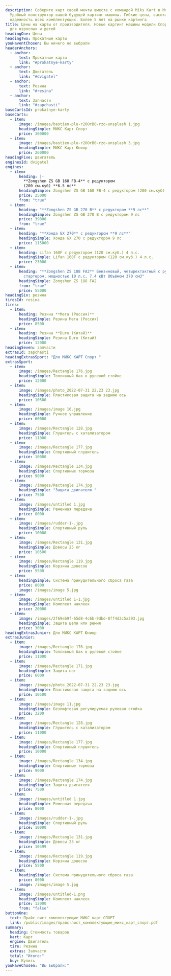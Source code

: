 ```yaml
---
description: Соберите карт своей мечты вместе с командой Miks Kart в Москве.
  Удобный конструктор вашей будущей картинг машины. Гибкие цены, высокая
  надежность всех комплектующих. Более 5 лет на рынке картинга
title: Цены на карты от производителя. Новые картинг машины модели Спорт и Юниор
  для взрослых и детей
headingOne: Цены
headingTwo: Прокатные карты
youHaventChosen: Вы ничего не выбрали
headerAnchors:
  - anchor:
      text: Прокатные карты
      link: "#prokatnye-karty"
  - anchor:
      text: Двигатель
      link: "#dvigatel"
  - anchor:
      text: Резина
      link: "#resina"
  - anchor:
      text: Запчасти
      link: "#zapchasti"
baseCartsId: prokatnye-karty
baseCarts:
  - item:
      image: /images/bastien-plu-r2OOrB0-rzo-unsplash 1.jpg
      headingSimple: МИКС Карт Спорт
      price: 300000
  - item:
      image: /images/bastien-plu-r2OOrB0-rzo-unsplash 3.jpg
      headingSimple: МИКС Карт Юниор
      price: 260000
headingFive: двигатель
enginesId: dvigatel
engines:
  - item:
      heading: |-
        **Zongshen ZS GB 168 FB-4** с редуктором
        (200 см.куб) **6.5 лс**
      headingSimple: Zongshen ZS GB 168 FB-4 с редуктором (200 см.куб) 6.5 лс
      price: 25000
      from: "true"
  - item:
      heading: "**Zongshen ZS GB 270 B** с редуктором **9 лс**"
      headingSimple: Zongshen ZS GB 270 B с редуктором 9 лс
      price: 39000
      from: "true"
  - item:
      heading: "**Хонда GX 270** c редуктором **9 лс**"
      headingSimple: Хонда GX 270 c редуктором 9 лс
      price: 115000
  - item:
      heading: Lifan 160F c редуктором (120 см.куб.) 4 л.с.
      headingSimple: Lifan 160F c редуктором (120 см.куб.) 4 л.с.
      price: 23000
  - item:
      heading: "**Z﻿ongshen ZS 188 FA2** Бензиновый, четырехтактный с ручным
        стартером, мощностью 10 л.с, 7.4 кВт Объёмом 370 см3"
      headingSimple: Z﻿ongshen ZS 188 FA2
      from: "true"
      price: 55000
headingSix: резина
tiresId: resina
tires:
  - item:
      heading: Резина **Мега (Россия)**
      headingSimple: Резина Мега (Россия)
      price: 8500
  - item:
      heading: Резина **Duro (Китай)**
      headingSimple: Резина Duro (Китай)
      price: 12000
headingSeven: запчасти
extrasId: zapchasti
headingExtrasSport: "Для МИКС КАРТ Спорт "
extrasSport:
  - item:
      image: /images/Rectangle 176.jpg
      headingSimple: Топливный бак в рулевой стойке
      price: 12000
  - item:
      image: /images/photo_2022-07-31 22.23 23.jpg
      headingSimple: Пластиковая защита на заднюю ось
      price: 10500
  - item:
      image: /images/image 10.jpg
      headingSimple: Ручное управление
      price: 60000
  - item:
      image: /images/Rectangle 128.jpg
      headingSimple: Глушитель с катализатором
      price: 11000
  - item:
      image: /images/Rectangle 177.jpg
      headingSimple: Спортивный глушитель
      price: 10000
  - item:
      image: /images/Rectangle 134.jpg
      headingSimple: Спортивные тормоза
      price: 9000
  - item:
      image: /images/Rectangle 174.jpg
      headingSimple: "Защита двигателя "
      price: 7500
  - item:
      image: /images/untitled 1.jpg
      headingSimple: Ременная передача
      price: 8000
  - item:
      image: /images/rudder-1-.jpg
      headingSimple: Спортивный руль
      price: 10000
  - item:
      image: /images/Rectangle 131.jpg
      headingSimple: Довесы 25 кг
      price: 10500
  - item:
      image: /images/Rectangle 119.jpg
      headingSimple: Корзина довесов
      price: 5500
  - item:
      headingSimple: Система принудительного сброса газа
      price: 8000
      image: /images/image 5.jpg
  - item:
      image: /images/untitled 1-1.jpg
      headingSimple: Комплект наклеек
      price: 20000
  - item:
      image: /images/2f69eb9f-65d8-4c6b-9dbd-8ff4d2c5a393.jpg
      headingSimple: Защита цепи или ремня
      price: 3000
headingExtrasJunior: Для МИКС КАРТ Юниор
extrasJunior:
  - item:
      image: /images/Rectangle 176.jpg
      headingSimple: Топливный бак в рулевой стойке
      price: 11000
  - item:
      image: /images/Rectangle 171.jpg
      headingSimple: Защита ног
      price: 6000
  - item:
      image: /images/photo_2022-07-31 22.23 23.jpg
      headingSimple: Пластиковая защита на заднюю ось
      price: 10500
  - item:
      image: /images/image 11.jpg
      headingSimple: Безлюфтовая регулируемая рулевая стойка
      price: 3200
  - item:
      image: /images/Rectangle 128.jpg
      headingSimple: Глушитель с катализатором
      price: 11000
  - item:
      image: /images/Rectangle 177.jpg
      headingSimple: Спортивный глушитель
      price: 10000
  - item:
      image: /images/Rectangle 134.jpg
      headingSimple: Спортивные тормоза
      price: 9000
  - item:
      image: /images/Rectangle 174.jpg
      headingSimple: Защита двигателя
      price: 7500
  - item:
      image: /images/untitled 1.jpg
      headingSimple: Ременная передача
      price: 8000
  - item:
      image: /images/rudder-1-.jpg
      headingSimple: Спортивный руль
      price: 10000
  - item:
      image: /images/Rectangle 131.jpg
      headingSimple: Довесы 25 кг
      price: 10499
  - item:
      image: /images/Rectangle 119.jpg
      headingSimple: Корзина довесов
      price: 5500
  - item:
      headingSimple: Система принудительного сброса газа
      price: 8000
      image: /images/image 5.jpg
  - item:
      image: /images/untitled-1.png
      headingSimple: Комплект наклеек
      price: 12000
      from: "false"
buttonOne:
  text: Прайс-лист комплектующие МИКС карт СПОРТ
  link: /public/images/прайс-лист_комплектующие_микс_карт_спорт.pdf
summary:
  heading: Стоимость товаров
  kart: Карт
  engine: Двигатель
  tire: Резина
  extras: Запчасти
  total: "Итого:"
  buy: Купить
youHaveChosen: "Вы выбрали:"
---
```

